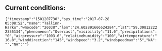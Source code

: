 ## Current conditions: 
 ``` {"timestamp":"1501207730","sys_time":"2017-07-28 05:08:52","name":"Tallinn-Harku","wmocode":"26038","lon":"24.602891666624284","lat":"59.398122222355134","phenomenon":"Overcast","visibility":"11.0","precipitations":"0","airpressure":"1003.6","relativehumidity":"100","airtemperature":"16.8","winddirection":"145","windspeed":"3.2","windspeedmax":"5","NA":"","NA":""} ```

